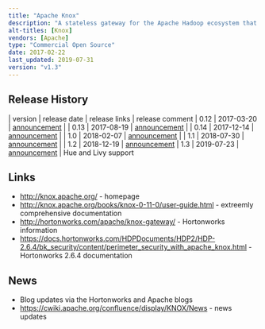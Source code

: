 ```yaml
---
title: "Apache Knox"
description: "A stateless gateway for the Apache Hadoop ecosystem that provides perimeter security.  Includes support for user authentication (via LDAP, Active Directory and a number of single sign on solutions), access authorisation on a per service basis, transitions to Kerberos authentication, reverse proxying and auditing, extension points for supporting new services, audit capabilities, and out of the box support for a number of Hadoop technology end points.  An Apache project, started by Hortonworks in February 2013, donated to the Apache Foundation two months later in April, before graduating in February 2014.  Hit v1.0 in February 2018, and still under active development."
alt-titles: [Knox]
vendors: [Apache]
type: "Commercial Open Source"
date: 2017-02-22
last_updated: 2019-07-31
version: "v1.3"
---
```

## Release History

| version | release date | release links | release comment
| 0.12 | 2017-03-20 | [announcement](http://mail-archives.apache.org/mod_mbox/www-announce/201703.mbox/%3CCA%2BTBRctuHBLB%3DC4gHggQJaGjzPaMUMprcXx-P_mmSnLvf-55OQ%40mail.gmail.com%3E) |
| 0.13 | 2017-08-19 | [announcement](http://mail-archives.apache.org/mod_mbox/www-announce/201708.mbox/%3CCACRbFyhaO6vfUn66toWKVuOhoPKeab9G0AOZPWcHRjjN+zaWQg@mail.gmail.com%3E) |
| 0.14 | 2017-12-14 | [announcement](http://mail-archives.us.apache.org/mod_mbox/www-announce/201712.mbox/%3CCACRbFygcSMzkP9yNNvm2jCn2Sibz02OWTjJw3_2S5TWw1UTM=g@mail.gmail.com%3E) |
| 1.0 | 2018-02-07 | [announcement](http://mail-archives.apache.org/mod_mbox/www-announce/201802.mbox/%3CCACRbFyheDO-jqjYKvdQ_Rht2O=OHCfDjAktsmEF2+sEkcg7Zjg@mail.gmail.com%3E) |
| 1.1 | 2018-07-30 | [announcement](http://mail-archives.apache.org/mod_mbox/www-announce/201807.mbox/%3CCACRbFyg-F_17QiohoJB+69Hv_K6BamUCmMyZ0M8fghibwi7b5g@mail.gmail.com%3E) |
| 1.2 | 2018-12-19 | [announcement](http://mail-archives.apache.org/mod_mbox/www-announce/201812.mbox/%3CCAJU9nmiUuNzMy0VGGunfj5wnaVdUnrvOkYNYBtiH-Kf07Z-DTQ@mail.gmail.com%3E)
| 1.3 | 2019-07-23 | [announcement](https://cwiki.apache.org/confluence/display/KNOX/News#News-2019-07-23ApacheKnoxGateway1.3.0Released!) | Hue and Livy support

## Links

* <http://knox.apache.org/> - homepage
* <http://knox.apache.org/books/knox-0-11-0/user-guide.html> - extreemly comprehensive documentation
* <http://hortonworks.com/apache/knox-gateway/> - Hortonworks information
* <https://docs.hortonworks.com/HDPDocuments/HDP2/HDP-2.6.4/bk_security/content/perimeter_security_with_apache_knox.html> - Hortonworks 2.6.4 documentation

## News

* Blog updates via the Hortonworks and Apache blogs
* <https://cwiki.apache.org/confluence/display/KNOX/News> - news updates